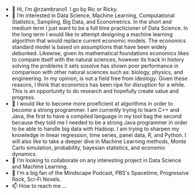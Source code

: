 - 👋 Hi, I’m @rzambrano1. I go by Ric or Ricky.
- 👀 I’m interested in Data Science, Machine Learning, Computational Statistics, Sampling, Big Data, and Econometrics. 
     In the short and medium term I just want to be a full time practicioner of Data Science.
     In the long term I would like to attempt designing a machine learning algorithm that would replace current economic models. The economics standard model
     is based on assumptions that have been widely debunked. Likewise, given its mathematical foundations economics likes to compare itself with the natural sciences,
     however its track in history solving the problems it sets sosolve has shown poor performance in comparison with other natural sciences such as:
     biology, physics, and engineering. In my opinion, is not a field free from ideology. 
     Given these reasons, I think that economics has been ripe for disruption for a while. This is an opportunity to do research and hopefully create value and progress.
- 🌱 I would like to become more proeficient at algorithms in order to become a strong programmer. I am currently trying to learn C++ and Java, the first to have a 
     compiled language in my tool bag the second because they told me I needed to be a strong Java programmer in order to be able to handle big data with Hadoop.
     I am trying to sharpen my knowledge in linear regression, time series, panel data, R, and Python. I will also like to take a deeper dive in Machine Learning methods, 
     Monte Carlo simulation, probability, bayesian statistics, and economic dynamics.
- 💞️ I’m looking to collaborate on any interesting project in Data Science and Machine Learning.
- 🎵 I'm a big fan of the Mindscape Podcast, PBS's Spacetime, Progressive Rock, Sci-Fi Novels.
- 📫 How to reach me ...

<!---
rzambrano1/rzambrano1 is a ✨ special ✨ repository because its `README.md` (this file) appears on your GitHub profile.
You can click the Preview link to take a look at your changes.
--->
